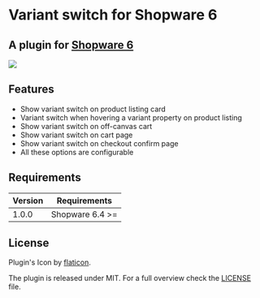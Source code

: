 # Variant switch for Shopware 6

## A plugin for [Shopware 6](https://github.com/shopware/platform)

![](https://res.cloudinary.com/dtgdh7noz/image/upload/v1632203279/Bildschirmfoto_2021-09-21_um_08.47.31_ceglal.png)

## Features

- Show variant switch on product listing card
- Variant switch when hovering a variant property on product listing
- Show variant switch on off-canvas cart
- Show variant switch on cart page</label>
- Show variant switch on checkout confirm page
- All these options are configurable

## Requirements

| Version 	| Requirements               	|
|---------	|----------------------------	|
| 1.0.0    	| Shopware 6.4 >=	            |

## License
    
Plugin's Icon by [flaticon](https://www.flaticon.com).

The plugin is released under MIT. For a full overview check the [LICENSE](./LICENSE) file.

